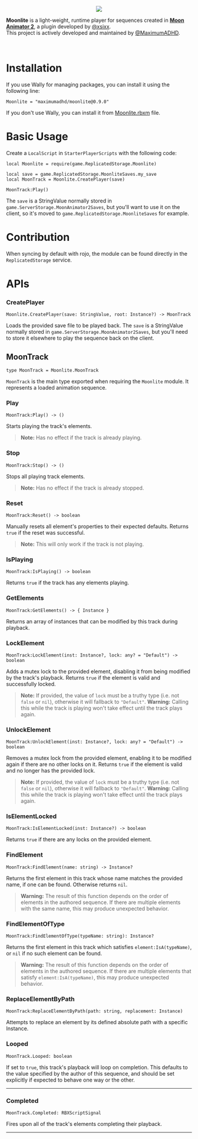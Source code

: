 <p align="center">
  <img src="https://i.imgur.com/rbdudpA.png">
</p>

**Moonlite** is a light-weight, runtime player for sequences created in [**Moon Animator 2**](https://www.roblox.com/library/4725618216/Moon-Animator-2), a plugin developed by [@xsixx](https://twitter.com/xsixx).<br/>This project is actively developed and maintained by [@MaximumADHD](https://twitter.com/MaximumADHD).

<br/>

# Installation
If you use Wally for managing packages, you can install it using the following line:
```console
Moonlite = "maximumadhd/moonlite@0.9.0"
```

If you don't use Wally, you can install it from [Moonlite.rbxm](https://github.com/MaximumADHD/Moonlite/blob/main/Moonlite.rbxm) file.

# Basic Usage
Create a `LocalScript` in `StarterPlayerScripts` with the following code:
```luau
local Moonlite = require(game.ReplicatedStorage.Moonlite)

local save = game.ReplicatedStorage.MoonliteSaves.my_save
local MoonTrack = Moonlite.CreatePlayer(save)

MoonTrack:Play()
```
The `save` is a StringValue normally stored in `game.ServerStorage.MoonAnimator2Saves`, but you'll want to use it on the client, so it's moved to `game.ReplicatedStorage.MoonliteSaves` for example.

# Contribution
When syncing by default with rojo, the module can be found directly in the `ReplicatedStorage` service.

# APIs

### CreatePlayer
```luau
Moonlite.CreatePlayer(save: StringValue, root: Instance?) -> MoonTrack
```
Loads the provided save file to be played back. The `save` is a StringValue normally stored in `game.ServerStorage.MoonAnimator2Saves`, but you'll need to store it elsewhere to play the sequence back on the client.

## MoonTrack
```luau
type MoonTrack = Moonlite.MoonTrack
```

`MoonTrack` is the main type exported when requiring the `Moonlite` module. It represents a loaded animation sequence.

### Play
```luau
MoonTrack:Play() -> ()
```
Starts playing the track's elements.
>**Note:** Has no effect if the track is already playing.

### Stop
```luau
MoonTrack:Stop() -> ()
```
Stops all playing track elements.
>**Note:** Has no effect if the track is already stopped.

### Reset
```luau
MoonTrack:Reset() -> boolean
```
Manually resets  all element's properties to their expected defaults. Returns `true` if the reset was successful.

>**Note:** This will only work if the track is not playing.

### IsPlaying
```luau
MoonTrack:IsPlaying() -> boolean
```
Returns `true` if the track has any elements playing.

### GetElements
```luau
MoonTrack:GetElements() -> { Instance }
```
Returns an array of instances that can be modified by this track during playback.

### LockElement
```luau
MoonTrack:LockElement(inst: Instance?, lock: any? = "Default") -> boolean
```
Adds a mutex lock to the provided element, disabling it from being modified by the track's playback. Returns `true` if the element is valid and successfully locked.

>**Note:** If provided, the value of `lock` must be a truthy type (i.e. not `false` or `nil`), otherwise it will fallback to `"Default"`.
>**Warning:** Calling this while the track is playing won't take effect until the track plays again.

### UnlockElement
```luau
MoonTrack:UnlockElement(inst: Instance?, lock: any? = "Default") -> boolean
```

Removes a mutex lock from the provided element, enabling it to be modified again if there are no other locks on it. Returns `true` if the element is valid and no longer has the provided lock.

>**Note:** If provided, the value of `lock` must be a truthy type (i.e. not `false` or `nil`), otherwise it will fallback to `"Default"`.
>**Warning:** Calling this while the track is playing won't take effect until the track plays again.

### IsElementLocked
```luau
MoonTrack:IsElementLocked(inst: Instance?) -> boolean
```

Returns `true` if there are any locks on the provided element.

### FindElement
```luau
MoonTrack:FindElement(name: string) -> Instance?
```
Returns the first element in this track whose name matches the provided name, if one can be found. Otherwise returns `nil`.

>**Warning:** The result of this function depends on the order of elements in the authored sequence. If there are multiple elements with the same name, this may produce unexpected behavior.

### FindElementOfType

```luau
MoonTrack:FindElementOfType(typeName: string): Instance?
```

Returns the first element in this track which satisfies `element:IsA(typeName)`, or `nil` if no such element can be found.

>**Warning:** The result of this function depends on the order of elements in the authored sequence. If there are multiple elements that satisfy `element:IsA(typeName)`, this may produce unexpected behavior.

### ReplaceElementByPath
```luau
MoonTrack:ReplaceElementByPath(path: string, replacement: Instance)
```

Attempts to replace an element by its defined absolute path with a specific Instance.

### Looped
```luau
MoonTrack.Looped: boolean
```
If set to `true`, this track's playback will loop on completion. This defaults to the value specified by the author of this sequence, and should be set explicitly if expected to behave one way or the other.

---

### Completed
```luau
MoonTrack.Completed: RBXScriptSignal
```
Fires upon all of the track's elements completing their playback.

---
